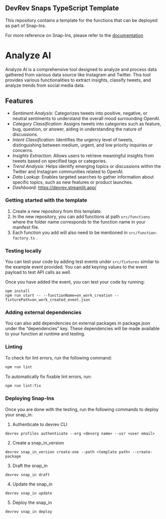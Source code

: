 ## DevRev Snaps TypeScript Template

This repository contains a template for the functions that can be deployed as
part of Snap-Ins.

For more reference on Snap-Ins, please refer to the [documentation](https://github.com/devrev/snap-in-docs)
# Analyze AI

Analyze AI is a comprehensive tool designed to analyze and process data gathered from various data source like Instagram and Twitter. This tool provides various functionalities to extract insights, classify tweets, and analyze trends from social media data.

## Features

- *Sentiment Analysis*: Categorizes tweets into positive, negative, or neutral sentiments to understand the overall mood surrounding OpenAI.
- *Category Classification*: Assigns tweets into categories such as feature, bug, question, or answer, aiding in understanding the nature of discussions.
- *Intent Classification*: Identifies the urgency level of tweets, distinguishing between medium, urgent, and low priority inquiries or concerns.
- *Insights Extraction*: Allows users to retrieve meaningful insights from tweets based on specified tags or categories.
- *Trend Analysis*: Helps identify emerging topics or discussions within the Twitter and Instagram communities related to OpenAI.
- *Data Lookup*: Enables targeted searches to gather information about specific topics, such as new features or product launches.
- *Dashboard*: https://devrev.streamlit.app/
### Getting started with the template
1. Create a new repository from this template.
2. In the new repository, you can add functions at path `src/functions` where the folder name corresponds to the function name in your manifest file.
3. Each function you add will also need to be mentioned in `src/function-factory.ts` .

### Testing locally
You can test your code by adding test events under `src/fixtures` similar to the example event provided. You can add keyring values to the event payload to test API calls as well.

Once you have added the event, you can test your code by running:
```
npm install
npm run start -- --functionName=on_work_creation --fixturePath=on_work_created_event.json
```

### Adding external dependencies
You can also add dependencies on external packages in package.json under the “dependencies” key. These dependencies will be made available to your function at runtime and testing.

### Linting

To check for lint errors, run the following command:

```bash
npm run lint
```

To automatically fix fixable lint errors, run:

```bash
npm run lint:fix
```

### Deploying Snap-Ins
Once you are done with the testing, run the following commands to deploy your snap_in:

1. Authenticate to devrev CLI
```
devrev profiles authenticate --org <devorg name> --usr <user email>
```
2. Create a snap_in_version
```
devrev snap_in_version create-one --path <template path> --create-package
```
3. Draft the snap_in
```
devrev snap_in draft
```
4. Update the snap_in
```
devrev snap_in update
```
5. Deploy the snap_in
```
devrev snap_in deploy
```

